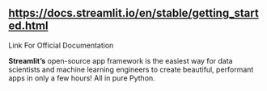 ## https://docs.streamlit.io/en/stable/getting_started.html

Link For Official Documentation

**Streamlit’s** open-source app framework is the easiest way for data scientists and machine learning engineers to create beautiful, performant apps in only a few hours!  All in pure Python.
